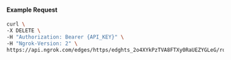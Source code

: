<!-- Code generated for API Clients. DO NOT EDIT. -->

#### Example Request

```bash
curl \
-X DELETE \
-H "Authorization: Bearer {API_KEY}" \
-H "Ngrok-Version: 2" \
https://api.ngrok.com/edges/https/edghts_2o4XYkPzTVA8FTXy0RaUEZYGLeG/routes/edghtsrt_2o4XYkVWgonOsacBn6EzqQEzyq0/traffic_policy
```
